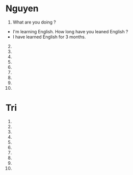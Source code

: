 # Nguyen
1. What are you doing ?
- I'm learning English.
How long have you leaned English ?
- I have learned English for 3 months.

2. 

3. 

4. 

5. 

6. 

7. 

8. 

9. 

10. 



# Tri
1. 

2. 

3. 

4. 

5. 

6. 

7. 

8. 

9. 

10. 



